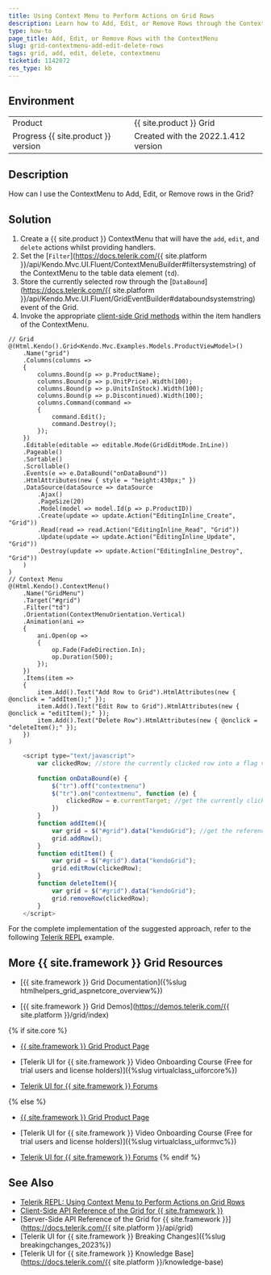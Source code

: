 ```yaml
---
title: Using Context Menu to Perform Actions on Grid Rows
description: Learn how to Add, Edit, or Remove Rows through the ContextMenu in the {{ site.product }} Grid. Follow the steps in the Knowledge Base section of the {{ site.product }} components.
type: how-to
page_title: Add, Edit, or Remove Rows with the ContextMenu
slug: grid-contextmenu-add-edit-delete-rows
tags: grid, add, edit, delete, contextmenu
ticketid: 1142072
res_type: kb
---
```


## Environment

<table>
 <tr>
  <td>Product</td>
  <td>{{ site.product }} Grid</td>
 </tr>
 <tr>
  <td>Progress {{ site.product }} version</td>
  <td>Created with the 2022.1.412 version</td>
 </tr>
</table>

## Description

How can I use the ContextMenu to Add, Edit, or Remove rows in the Grid?

## Solution

1. Create a {{ site.product }} ContextMenu that will have the `add`, `edit`, and `delete` actions whilst providing handlers.
1. Set the [`Filter`](https://docs.telerik.com/{{ site.platform }}/api/Kendo.Mvc.UI.Fluent/ContextMenuBuilder#filtersystemstring) of the ContextMenu to the table data element (`td`).
1. Store the currently selected row through the [`DataBound`](https://docs.telerik.com/{{ site.platform }}/api/Kendo.Mvc.UI.Fluent/GridEventBuilder#databoundsystemstring) event of the Grid.
1. Invoke the appropriate [client-side Grid methods](https://docs.telerik.com/kendo-ui/api/javascript/ui/grid#methods) within the item handlers of the ContextMenu.

```Index.cshtml
// Grid
@(Html.Kendo().Grid<Kendo.Mvc.Examples.Models.ProductViewModel>()
    .Name("grid")
    .Columns(columns =>
    {
        columns.Bound(p => p.ProductName);
        columns.Bound(p => p.UnitPrice).Width(100);
        columns.Bound(p => p.UnitsInStock).Width(100);
        columns.Bound(p => p.Discontinued).Width(100);
        columns.Command(command =>
        {
            command.Edit();
            command.Destroy();
        });
    })
    .Editable(editable => editable.Mode(GridEditMode.InLine))
    .Pageable()
    .Sortable()
    .Scrollable()
    .Events(e => e.DataBound("onDataBound"))
    .HtmlAttributes(new { style = "height:430px;" })
    .DataSource(dataSource => dataSource
        .Ajax()
        .PageSize(20)
        .Model(model => model.Id(p => p.ProductID))
        .Create(update => update.Action("EditingInline_Create", "Grid"))
        .Read(read => read.Action("EditingInline_Read", "Grid"))
        .Update(update => update.Action("EditingInline_Update", "Grid"))
        .Destroy(update => update.Action("EditingInline_Destroy", "Grid"))
    )
)
// Context Menu
@(Html.Kendo().ContextMenu()
    .Name("GridMenu")
    .Target("#grid")
    .Filter("td")
    .Orientation(ContextMenuOrientation.Vertical)
    .Animation(ani =>
    {
        ani.Open(op =>
        {
            op.Fade(FadeDirection.In);
            op.Duration(500);
        });
    })
    .Items(item =>
    {
        item.Add().Text("Add Row to Grid").HtmlAttributes(new { @onclick = "addItem();" });
        item.Add().Text("Edit Row to Grid").HtmlAttributes(new { @onclick = "editItem();" });
        item.Add().Text("Delete Row").HtmlAttributes(new { @onclick = "deleteItem();" });
    })
)
```
```Script.js
    <script type="text/javascript">
        var clickedRow; //store the currently clicked row into a flag variable
        
        function onDataBound(e) {
            $("tr").off("contextmenu")
            $("tr").on("contextmenu", function (e) {
                clickedRow = e.currentTarget; //get the currently clicked row
            })
        }
        function addItem(){
            var grid = $("#grid").data("kendoGrid"); //get the reference of the grid
            grid.addRow();
        }
        function editItem() {
            var grid = $("#grid").data("kendoGrid");
            grid.editRow(clickedRow);
        }
        function deleteItem(){
            var grid = $("#grid").data("kendoGrid");
            grid.removeRow(clickedRow);
        }
    </script>
```

For the complete implementation of the suggested approach, refer to the following [Telerik REPL](https://netcorerepl.telerik.com/ccYeQKvJ376K12kZ27) example.

## More {{ site.framework }} Grid Resources

* [{{ site.framework }} Grid Documentation]({%slug htmlhelpers_grid_aspnetcore_overview%})

* [{{ site.framework }} Grid Demos](https://demos.telerik.com/{{ site.platform }}/grid/index)

{% if site.core %}
* [{{ site.framework }} Grid Product Page](https://www.telerik.com/aspnet-core-ui/grid)

* [Telerik UI for {{ site.framework }} Video Onboarding Course (Free for trial users and license holders)]({%slug virtualclass_uiforcore%})

* [Telerik UI for {{ site.framework }} Forums](https://www.telerik.com/forums/aspnet-core-ui)

{% else %}
* [{{ site.framework }} Grid Product Page](https://www.telerik.com/aspnet-mvc/grid)

* [Telerik UI for {{ site.framework }} Video Onboarding Course (Free for trial users and license holders)]({%slug virtualclass_uiformvc%})

* [Telerik UI for {{ site.framework }} Forums](https://www.telerik.com/forums/aspnet-mvc)
{% endif %}

## See Also

* [Telerik REPL: Using Context Menu to Perform Actions on Grid Rows](https://netcorerepl.telerik.com/ccYeQKvJ376K12kZ27)
* [Client-Side API Reference of the Grid for {{ site.framework }}](https://docs.telerik.com/kendo-ui/api/javascript/ui/grid)
* [Server-Side API Reference of the Grid for {{ site.framework }}](https://docs.telerik.com/{{ site.platform }}/api/grid)
* [Telerik UI for {{ site.framework }} Breaking Changes]({%slug breakingchanges_2023%})
* [Telerik UI for {{ site.framework }} Knowledge Base](https://docs.telerik.com/{{ site.platform }}/knowledge-base)
